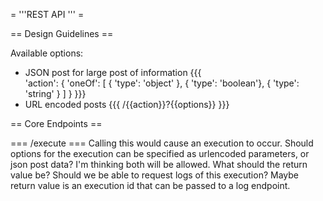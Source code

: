 = '''REST API ''' =

== Design Guidelines ==

Available options:
 * JSON post for large post of information
{{{    
      'action': {
          'oneOf': [
            { 'type': 'object' },
            { 'type': 'boolean'},
            { 'type': 'string' }
           ]
          }
}}}
 * URL encoded posts
{{{
    /{{action}}?{{options}}
}}}

== Core Endpoints ==

=== /execute ===
Calling this would cause an execution to occur. Should options for the execution can be specified as urlencoded parameters, or json post data? I'm thinking both will be allowed.
What should the return value be? Should we be able to request logs of this execution? Maybe return value is an execution id that can be passed to a log endpoint.